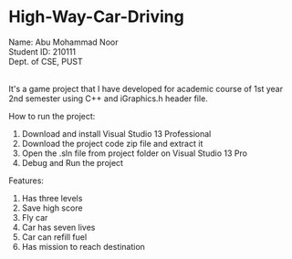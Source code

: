 # High-Way-Car-Driving

Name: Abu Mohammad Noor <br>
Student ID: 210111 <br>
Dept. of CSE, PUST <br> <br>

It's a game project that I have developed for academic course of 1st year 2nd semester using C++ and iGraphics.h header file. <br>

How to run the project: <br>
1. Download and install Visual Studio 13 Professional
2. Download the project code zip file and extract it
3. Open the .sln file from project folder on Visual Studio 13 Pro
4. Debug and Run the project <br>

Features:
1. Has three levels
2. Save high score
3. Fly car
4. Car has seven lives
5. Car can refill fuel
6. Has mission to reach destination
